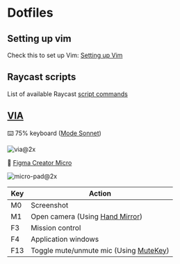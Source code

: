 # Dotfiles

## Setting up vim
Check this to set up Vim: [Setting up Vim](https://github.com/arisacoba/setting-up-vim)

## Raycast scripts
List of available Raycast [script commands](https://github.com/raycast/script-commands)

## [VIA](https://usevia.app/)

⌨️ 75% keyboard ([Mode Sonnet](https://modedesigns.com/products/sonnet))

![via@2x](https://github.com/user-attachments/assets/b570006d-14b0-4eff-8c8b-4c8d766136b9)

🎨 [Figma Creator Micro](https://worklouder.cc/figma/)

![micro-pad@2x](https://github.com/user-attachments/assets/9efd0fca-cd86-46b0-b3e8-276bf403ec4c)

| Key | Action |
| -- | -- |
| M0 | Screenshot |
| M1 | Open camera (Using [Hand Mirror](https://handmirror.app/)) |
| F3 | Mission control |
| F4 | Application windows |
| F13 | Toggle mute/unmute mic (Using [MuteKey](https://apps.apple.com/us/app/mutekey/id1509590766?mt=12)) |
  
